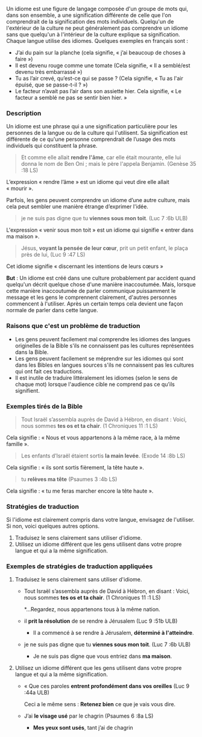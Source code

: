 
Un idiome est une figure de langage composée d'un groupe de mots qui, dans son ensemble, a une signification différente de celle que l'on comprendrait de la signification des mots individuels. Quelqu'un de l'extérieur de la culture ne peut généralement pas comprendre un idiome sans que quelqu'un à l'intérieur de la culture explique sa signification. Chaque langue utilise des idiomes. Quelques exemples en français sont :

* J’ai du pain sur la planche (cela signifie, « j’ai beaucoup de choses à faire »)
* Il est devenu rouge comme une tomate (Cela signifie, « Il a semblé/est devenu très embarrassé »)
* Tu as l’air crevé, qu’est-ce qui se passe ? (Cela signifie, « Tu as l'air épuisé, que se passe-t-il ? »)
* Le facteur n’avait pas l’air dans son assiette hier. Cela signifie, « Le facteur a semblé ne pas se sentir bien hier. »


### Description

Un idiome est une phrase qui a une signification particulière pour les personnes de la langue ou de la culture qui l'utilisent. Sa signification est différente de ce qu'une personne comprendrait de l’usage des mots individuels qui constituent la phrase.

>Et comme elle allait **rendre l'âme**, car elle était mourante, elle lui donna le nom de Ben Oni ; mais le père l'appela Benjamin. (Genèse 35 :18 LS)

L’expression « rendre l’âme » est un idiome qui veut dire elle allait « mourir ».

Parfois, les gens peuvent comprendre un idiome d’une autre culture, mais cela peut sembler une manière étrange d’exprimer l'idée.

>je ne suis pas digne que tu **viennes sous mon toit**. (Luc 7 :6b ULB)

L'expression « venir sous mon toit » est un idiome qui signifie « entrer dans ma maison ».

>Jésus, **voyant la pensée de leur cœur**, prit un petit enfant, le plaça près de lui, (Luc 9 :47 LS) 

Cet idiome signifie « discernant les intentions de leurs cœurs »

**But** : Un idiome est créé dans une culture probablement par accident quand quelqu'un décrit quelque chose d'une manière inaccoutumée. Mais, lorsque cette manière inaccoutumée de parler communique puissamment le message et les gens le comprennent clairement, d'autres personnes commencent à l'utiliser. Après un certain temps cela devient une façon normale de parler dans cette langue.


### Raisons que c'est un problème de traduction

* Les gens peuvent facilement mal comprendre les idiomes des langues originelles de la Bible s'ils ne connaissent pas les cultures représentées dans la Bible.
* Les gens peuvent facilement se méprendre sur les idiomes qui sont dans les Bibles en langues sources s'ils ne connaissent pas les cultures qui ont fait ces traductions.
* Il est inutile de traduire littéralement les idiomes (selon le sens de chaque mot) lorsque l'audience cible ne comprend pas ce qu’ils signifient.


### Exemples tirés de la Bible

>Tout Israël s’assembla auprès de David à Hébron, en disant : Voici, nous sommes **tes os et ta chair**. (1 Chroniques 11 :1 LS)

Cela signifie : « Nous et vous appartenons à la même race, à la même famille ».

>Les enfants d’Israël étaient sortis **la main levée**. (Exode 14 :8b LS)

Cela signifie : « ils sont sortis fièrement, la tête haute ».

>tu **relèves ma tête** (Psaumes 3 :4b LS)

Cela signifie : « tu me feras marcher encore la tête haute ».


### Stratégies de traduction

Si l'idiome est clairement compris dans votre langue, envisagez de l'utiliser. Si non, voici quelques autres options.

1. Traduisez le sens clairement sans utiliser d'idiome.
1. Utilisez un idiome différent que les gens utilisent dans votre propre langue et qui a la même signification.


### Exemples de stratégies de traduction appliquées

1. Traduisez le sens clairement sans utiliser d'idiome.

    * Tout Israël s’assembla auprès de David à Hébron, en disant : Voici, nous sommes **tes os et ta chair**. (1 Chroniques 11 :1 LS)

        *…Regardez, nous appartenons tous à la même nation.

    * il **prit la résolution** de se rendre à Jérusalem (Luc 9 :51b ULB)

        * Il a commencé à se rendre à Jérusalem, **déterminé à l'atteindre**.

    * je ne suis pas digne que tu **viennes sous mon toit**. (Luc 7 :6b ULB)

        * Je ne suis pas digne que vous entriez dans **ma maison**.

1. Utilisez un idiome différent que les gens utilisent dans votre propre langue et qui a la même signification.

    * « Que ces paroles **entrent profondément dans vos oreilles** (Luc 9 :44a ULB)

		Ceci a le même sens : **Retenez bien** ce que je vais vous dire.

    * J’ai **le visage usé** par le chagrin (Psaumes 6 :8a LS)

        * **Mes yeux sont usés**, tant j’ai de chagrin
